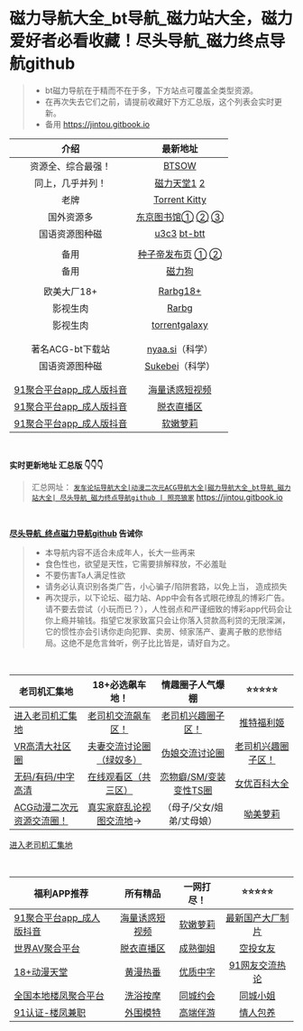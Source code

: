 # 磁力导航大全_bt导航_磁力站大全，磁力爱好者必看收藏！尽头导航_磁力终点导航github

>  - bt磁力导航在于精而不在于多，下方站点可覆盖全类型资源。
>  - 在再次失去它们之前，请提前收藏好下方汇总版，这个列表会实时更新。 
>  - 备用 https://jintou.gitbook.io



|                        介绍                         |                           最新地址                           |
| :-------------------------------------------------: | :----------------------------------------------------------: |
|                 资源全、综合最强！                  |                 [BTSOW](https://btsow.com/)                  |
|                 同上，几乎并列！                  |                 [磁力天堂1](https://Cltt.me)  [2](https://Cltt.vip)                  |
|                        老牌                         |       [Torrent Kitty](https://torrentkittyurl.com/tk/)       |
|                     国外资源多                      | [东京图书馆①](https://www.tokyotosho.info/)   [②](http://tokyotosho.se/)   [③](https://tokyo-tosho.net/) |
|                   国语资源图种磁                    | [u3c3](https://u3c3.cc/) [bt-btt](https://www.ebay.com/usr/bt-btt) |
|                                                     |                                                              |
|                        备用                         | [种子帝发布页](https://www.zhongzidizhi.com/)   [①](https://m.zhongziso61.xyz/)   [②](https://m.zhongziso19.xyz/) |
|                        备用                         |                [磁力狗](http://a.202089.xyz/)                |
|                                                     |                                                              |
|                     欧美大厂18+                     | [Rarbg18+](https://rarbgdata.org/torrents.php?category=2;4)  |
|                      影视生肉                       |               [Rarbg](https://rarbgdata.org/)                |
|                      影视生肉                       |          [torrentgalaxy](https://torrentgalaxy.to/)          |
|                                                     |                                                              |
|                                                     |                                                              |
|                  著名ACG-bt下载站                   |           [nyaa.si](https://nyaa.si/)（科学）          |
|                   国语资源图种磁                    |        [Sukebei](https://sukebei.nyaa.si/)（科学）        |
|                                                     |                                                              |
|                                                     |                                                              |
| [91聚合平台app_成人版抖音](https://github.com/jtdh/app) |          [海量诱惑短视频](https://github.com/jtdh/app)           |
| [91聚合平台app_成人版抖音](https://github.com/jtdh/app) |            [脱衣直播区](https://github.com/jtdh/app)             |
| [91聚合平台app_成人版抖音](https://github.com/jtdh/app) |             [软嫩萝莉](https://github.com/jtdh/app)              |


&nbsp;&nbsp;&nbsp;&nbsp;&nbsp;&nbsp;&nbsp;

**实时更新地址 汇总版 👇👇👇**

> 汇总网址： [`发车论坛导航大全|动漫二次元ACG导航大全|磁力导航大全_bt导航_磁力站大全| 尽头导航_磁力终点导航github | 照亮狼家`](https://jintou.gitbook.io) https://jintou.gitbook.io




&nbsp;&nbsp;&nbsp;&nbsp;&nbsp;&nbsp;&nbsp;


**[尽头导航_终点磁力导航github](https://jintou.gitbook.io/) 告诫你**

>  - 本导航内容不适合未成年人，长大一些再来
>   - 食色性也，欲望是天性，它需要排解释放，不必羞耻 
>   - 不要伤害Ta人满足性欲 
>   - 请务必认真识别各类广告，小心骗子/陷阱套路，以免上当， 造成损失
>   - 再次提示，以下论坛、磁力站、App中会有各式眼花缭乱的博彩广告。请不要去尝试（小玩而已？），人性弱点和严谨细致的博彩app代码会让你上瘾并输钱。指望它发家致富只会让你落入贷款高利贷的无限深渊，它的惯性亦会引诱你走向犯罪、卖房、倾家荡产、妻离子散的悲惨结局。这绝不是危言耸听，例子比比皆是，请好自为之。



&nbsp;&nbsp;&nbsp;&nbsp;&nbsp;&nbsp;&nbsp;




| 老司机汇集地                                  |               **18+必选飙车地！**                |      情趣圈子人气爆棚                  |       ⭐⭐⭐⭐⭐        |
| ----------------------------------------------------------- | :----------------------------------------------: | :--------------------: | :----------------: |
| [进入老司机汇集地](https://github.com/jtdh/app) |                [老司机交流飙车区！](https://github.com/jtdh/app)                |   [老司机兴趣圈子区！](https://github.com/jtdh/app)   |     [推特福利姬](https://github.com/jtdh/app)     |
| [VR高清大社区圈](https://github.com/jtdh/app)                                             |             [夫妻交流讨论圈（绿奴多）](https://github.com/jtdh/app)             |     [伪娘交流讨论圈](https://github.com/jtdh/app)     | [老司机兴趣圈子区！](https://github.com/jtdh/app) |
| [无码/有码/中字高清](https://github.com/jtdh/app)                                          |               [在线观看区（共三区）](https://github.com/jtdh/app)               | [恋物癖/SM/变装变性TS圈](https://github.com/jtdh/app) |    [女优百科大全](https://github.com/jtdh/app)    |
| [ACG动漫二次元资源交流圈！](https://github.com/jtdh/app)                                   | [真实家庭乱论视图交流地](https://github.com/jtdh/app)→ |      （母子/父女/姐弟/丈母娘）        |        [呦美萝莉](https://github.com/jtdh/app)              |
[进入老司机汇集地](https://github.com/jtdh/app) 

&nbsp;&nbsp;&nbsp;&nbsp;&nbsp;&nbsp;&nbsp;


| 福利APP推荐                                                |         所有精品                                           |           一网打尽！                                    |                ⭐⭐⭐⭐⭐                                |
| --------------------------------------------------- | :----------------------------------------------------------: | :---------------------------------------------------: | :----------------------------------------------------------: |
| [91聚合平台app_成人版抖音](https://github.com/jtdh/app) |          [海量诱惑短视频](https://github.com/jtdh/app)           |          [软嫩萝莉](https://github.com/jtdh/app)          |         [最新国产大厂制片](https://github.com/jtdh/app)          |
| [世界AV聚合平台](https://github.com/jtdh/app) |            [脱衣直播区](https://github.com/jtdh/app)             |     [成熟御姐](https://github.com/jtdh/app)      |             [空投女友](https://github.com/jtdh/app)              |
| [18+动漫天堂](https://github.com/jtdh/app) |           [黄漫热番](https://github.com/jtdh/app)    |   [优质中字](https://github.com/jtdh/app)              |       [91网友交流热论](https://github.com/jtdh/app)   
|  [全国本地楼凤聚合平台](https://github.com/jtdh/app)    | [洗浴按摩](https://github.com/jtdh/app)| [同城约会](https://github.com/jtdh/app) | [同城小姐](https://github.com/jtdh/app)|
| [91认证-楼凤兼职](https://github.com/jtdh/app)| [外围模特](https://github.com/jtdh/app)| [高端伴游](https://github.com/jtdh/app)| [情人包养](https://github.com/jtdh/app)| 




